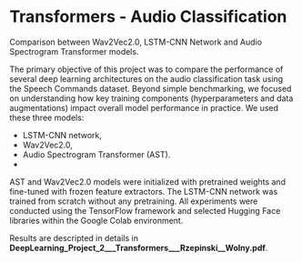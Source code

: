 # Transformers - Audio Classification
Comparison between Wav2Vec2.0, LSTM-CNN Network and Audio Spectrogram Transformer models. 

The primary objective of this project was to compare the performance of several deep learning architectures on the audio classification task using the Speech Commands dataset. Beyond simple benchmarking, we focused on understanding how key training components (hyperparameters and data augmentations) impact overall model performance in practice. We used these three models:

 - LSTM-CNN network,
- Wav2Vec2.0,
- Audio Spectrogram Transformer (AST).
- 
AST and Wav2Vec2.0 models were initialized with pretrained weights and fine-tuned with frozen feature extractors. The LSTM-CNN network was trained from scratch without any pretraining. All experiments were conducted using the TensorFlow framework and selected Hugging Face libraries within the Google Colab environment.

Results are descripted in details in **DeepLearning_Project_2___Transformers___Rzepinski__Wolny.pdf**. 
